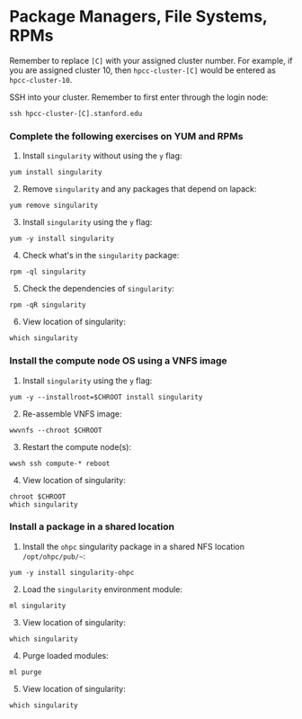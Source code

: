# Package Managers, File Systems, RPMs

Remember to replace ```[C]``` with your assigned cluster number. For example, if you are assigned cluster 10, then ```hpcc-cluster-[C]``` would be entered as ```hpcc-cluster-10```.

SSH into your cluster. Remember to first enter through the login node:

```
ssh hpcc-cluster-[C].stanford.edu
```

### Complete the following exercises on YUM and RPMs

1. Install ```singularity``` without using the ```y``` flag:
```
yum install singularity
```

2. Remove ```singularity``` and any packages that depend on lapack:
```
yum remove singularity
```

3. Install ```singularity``` using the ```y``` flag:
```
yum -y install singularity
```

4. Check what's in the ```singularity``` package:
```
rpm -ql singularity
```

5. Check the dependencies of ```singularity```:
```
rpm -qR singularity
```
6. View location of singularity:
```
which singularity
```

### Install the compute node OS using a VNFS image

1. Install ```singularity``` using the ```y``` flag:
```
yum -y --installroot=$CHROOT install singularity
```

2. Re-assemble VNFS image:
```
wwvnfs --chroot $CHROOT
```

3. Restart the compute node(s):
```
wwsh ssh compute-* reboot
```
4. View location of singularity:
```
chroot $CHROOT
which singularity
```

### Install a package in a shared location

1. Install the ```ohpc``` singularity package in a shared NFS location ```/opt/ohpc/pub/~```:
```
yum -y install singularity-ohpc
```

2. Load the ```singularity``` environment module:
```
ml singularity
```

3. View location of singularity:
```
which singularity
```

4. Purge loaded modules:
```
ml purge
```

5. View location of singularity:
```
which singularity
```
